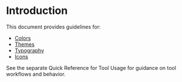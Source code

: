 # Introduction

This document provides guidelines for:

- [Colors](colors.md)
- [Themes](themes.md)
- [Typography](typography.md)
- [Icons](icons.md)

See the separate Quick Reference for Tool Usage for guidance on tool workflows and behavior.